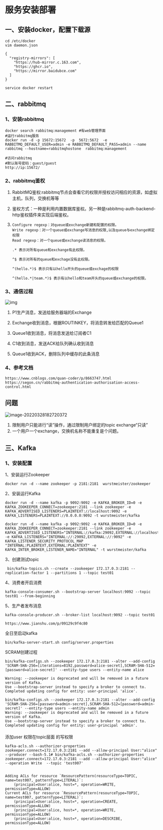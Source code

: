 # 服务安装部署

## 一、安装docker，配置下载源

```shell
cd /etc/docker
vim daemon.json

{
  "registry-mirrors": [
    "https://hub-mirror.c.163.com",
    "https://ghcr.io",
    "https://mirror.baidubce.com"
  ]
}

service docker restart
```



## 二、rabbitmq

### 1、安装rabbitmq

```shell
docker search rabbitmq:management #有web管理界面
#运行rabbitmq服务
docker run -d -p 15672:15672  -p  5672:5672  -e RABBITMQ_DEFAULT_USER=admin -e RABBITMQ_DEFAULT_PASS=admin --name rabbitmq --hostname=rabbitmqhostone  rabbitmq:management

#访问rabbitmq
#默认账号密码：guest/guest
http://ip:15672/
```

### 2、rabbitmq鉴权

1. RabbitMQ鉴权:rabbitmq节点会查看它的权限并授权访问相应的资源，如虚拟主机，队列，交换机等等

2. 鉴权方式：一种是利用内置数据库鉴权。另一种是rabbitmq-auth-backend-http鉴权插件来实现后端鉴权。

3. ```
   Configure regexp：对queue或exchange新建和配置的权限。
   Write regexp：对一个queue或exchange写消息的权限,以及queue与exchange绑定权限
   Read regexp：对一个queue或exchange读消息的权限。
   
   .* 表示对所有queue和exchange有此权限。
   
   ^$ 表示对所有的queue和exchage没有此权限。
   
   ^(hello.*)$ 表示只有以hello开头的queue或exchage的权限
   
   ^(hello.*|team.*)$ 表示有以hello和team开头的queue或exchange的权限。
   ```


### 3、通信过程

![img](images/787798-20180328174112195-1114311375.png)

1. P1生产消息，发送给服务器端的Exchange

2. Exchange收到消息，根据ROUTINKEY，将消息转发给匹配的Queue1

3. Queue1收到消息，将消息发送给订阅者C1

4. C1收到消息，发送ACK给队列确认收到消息

5. Queue1收到ACK，删除队列中缓存的此条消息

### 4、参考文档

```
https://www.cnblogs.com/quan-coder/p/8663747.html
https://segon.cn/rabbitmq-authentication-authorisation-access-control.html
```



## 问题



![image-20220328182720372](images/image-20220328182720372.png)

1. 限制用户只能进行“读”操作，通过限制用户绑定的topic exchange“只读”
2. 一个用户一个exchange，交换机名称不能重复是个问题。



## 三、Kafka

### 1、安装配置

1、安装运行Zookeeper

```shell
docker run -d --name zookeeper -p 2181:2181  wurstmeister/zookeeper
```

2、安装运行Kafka

```shell
docker run -d --name kafka -p 9092:9092 -e KAFKA_BROKER_ID=0 -e KAFKA_ZOOKEEPER_CONNECT=zookeeper:2181 --link zookeeper -e KAFKA_ADVERTISED_LISTENERS=PLAINTEXT://localhost:9092 -e KAFKA_LISTENERS=PLAINTEXT://0.0.0.0:9092 -t wurstmeister/kafka
```

```shell
docker run -d --name kafka -p 9092:9092 -e KAFKA_BROKER_ID=0 -e KAFKA_ZOOKEEPER_CONNECT=zookeeper:2181 --link zookeeper -e KAFKA_ADVERTISED_LISTENERS="INTERNAL://kafka:29092,EXTERNAL://localhost:9092" -e KAFKA_LISTENERS="INTERNAL://:29092,EXTERNAL://:9092" -e KAFKA_LISTENER_SECURITY_PROTOCOL_MAP "INTERNAL:PLAINTEXT,EXTERNAL:PLAINTEXT" -e KAFKA_INTER_BROKER_LISTENER_NAME="INTERNAL" -t wurstmeister/kafka
```

3、创建测试topic

```
 bin/kafka-topics.sh --create --zookeeper 172.17.0.3:2181 --replication-factor 1 --partitions 1 --topic test01
```

4、消费者开启消费

```shell
kafka-console-consumer.sh --bootstrap-server localhost:9092 --topic test01 --from-beginning
```

5、生产者发布消息

```
kafka-console-producer.sh --broker-list localhost:9092 --topic test01
```

```
https://www.jianshu.com/p/09129c9f4c80
```

全日至启动kafka

```
bin/kafka-server-start.sh config/server.properties
```



SCRAM创建过程

```shell
bin/kafka-configs.sh --zookeeper 172.17.0.3:2181 --alter --add-config 'SCRAM-SHA-256=[iterations=8192,password=alice-secret],SCRAM-SHA-512=[password=alice-secret]' --entity-type users --entity-name alice

Warning: --zookeeper is deprecated and will be removed in a future version of Kafka.
Use --bootstrap-server instead to specify a broker to connect to.
Completed updating config for entity: user-principal 'alice'.

bin/kafka-configs.sh --zookeeper 172.17.0.3:2181 --alter --add-config 'SCRAM-SHA-256=[password=admin-secret],SCRAM-SHA-512=[password=admin-secret]' --entity-type users --entity-name admin
Warning: --zookeeper is deprecated and will be removed in a future version of Kafka.
Use --bootstrap-server instead to specify a broker to connect to.
Completed updating config for entity: user-principal 'admin'.
```

#### 

添加user 权限在topic层面 的写权限

```
kafka-acls.sh --authorizer-properties zookeeper.connect=172.17.0.3:2181 --add --allow-principal User:"alice" --producer --bash-5.1# bin/kafka-acls.sh --authorizer-properties zookeeper.connect=172.17.0.3:2181 --add --allow-principal User:"alice" --operation Write  --topic 'test007'


Adding ACLs for resource `ResourcePattern(resourceType=TOPIC, name=test007, patternType=LITERAL)`: 
 	(principal=User:alice, host=*, operation=WRITE, permissionType=ALLOW) 
Current ACLs for resource `ResourcePattern(resourceType=TOPIC, name=test007, patternType=LITERAL)`: 
 	(principal=User:alice, host=*, operation=CREATE, permissionType=ALLOW)
	(principal=User:alice, host=*, operation=WRITE, permissionType=ALLOW)
	(principal=User:alice, host=*, operation=DESCRIBE, permissionType=ALLOW) 

```



